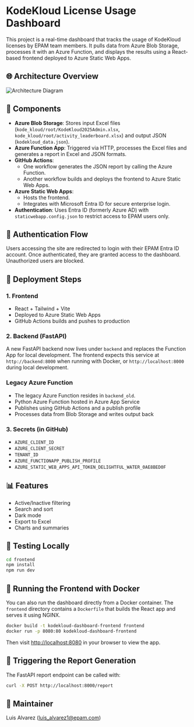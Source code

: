 # KodeKloud License Usage Dashboard

This project is a real-time dashboard that tracks the usage of KodeKloud licenses by EPAM team members. It pulls data from Azure Blob Storage, processes it with an Azure Function, and displays the results using a React-based frontend deployed to Azure Static Web Apps.

## 🌐 Architecture Overview

![Architecture Diagram](https://strepamkkeast2.blob.core.windows.net/kodekloud-inputs/ChatGPT%20Image%20Jun%2011%2C%202025%2C%2004_17_31%20PM.png?sp=r&st=2025-06-11T23:04:40Z&se=2026-02-28T07:04:40Z&sv=2024-11-04&sr=b&sig=vRtbhj%2FTFvVQZcj4uPn%2F4P3XlcFhuJ5gR9fUUPRpc7Y%3D)

## 🧩 Components

- **Azure Blob Storage**: Stores input Excel files (`kode_kloud/root/KodeKloud2025Admin.xlsx`, `kode_kloud/root/activity_leaderboard.xlsx`) and output JSON (`kodekloud_data.json`).
- **Azure Function App**: Triggered via HTTP, processes the Excel files and generates a report in Excel and JSON formats.
- **GitHub Actions**:
  - One workflow generates the JSON report by calling the Azure Function.
  - Another workflow builds and deploys the frontend to Azure Static Web Apps.
- **Azure Static Web Apps**:
  - Hosts the frontend.
  - Integrates with Microsoft Entra ID for secure enterprise login.
- **Authentication**: Uses Entra ID (formerly Azure AD) with `staticwebapp.config.json` to restrict access to EPAM users only.

## 🔐 Authentication Flow

Users accessing the site are redirected to login with their EPAM Entra ID account. Once authenticated, they are granted access to the dashboard. Unauthorized users are blocked.

## 🚀 Deployment Steps

### 1. Frontend
- React + Tailwind + Vite
- Deployed to Azure Static Web Apps
- GitHub Actions builds and pushes to production

### 2. Backend (FastAPI)
A new FastAPI backend now lives under `backend` and replaces the Function App for local development.
The frontend expects this service at `http://backend:8000` when running with Docker, or `http://localhost:8000` during local development.

### Legacy Azure Function
- The legacy Azure Function resides in `backend_old`.
- Python Azure Function hosted in Azure App Service
- Publishes using GitHub Actions and a publish profile
- Processes data from Blob Storage and writes output back

### 3. Secrets (in GitHub)
- `AZURE_CLIENT_ID`
- `AZURE_CLIENT_SECRET`
- `TENANT_ID`
- `AZURE_FUNCTIONAPP_PUBLISH_PROFILE`
- `AZURE_STATIC_WEB_APPS_API_TOKEN_DELIGHTFUL_WATER_0AE8BED0F`

## 📊 Features

- Active/Inactive filtering
- Search and sort
- Dark mode
- Export to Excel
- Charts and summaries

## 🧪 Testing Locally

```bash
cd frontend
npm install
npm run dev
```

## 🐳 Running the Frontend with Docker

You can also run the dashboard directly from a Docker container. The `frontend` directory
contains a `Dockerfile` that builds the React app and serves it using NGINX.

```bash
docker build -t kodekloud-dashboard-frontend frontend
docker run -p 8080:80 kodekloud-dashboard-frontend
```

Then visit <http://localhost:8080> in your browser to view the app.

## 🔁 Triggering the Report Generation

The FastAPI report endpoint can be called with:
```bash
curl -X POST http://localhost:8000/report
```

## 👤 Maintainer

Luis Alvarez (luis_alvarez1@epam.com)
